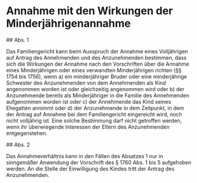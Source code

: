 # Annahme mit den Wirkungen der Minderjährigenannahme



\#\# Abs. 1

 Das Familiengericht kann beim Ausspruch der Annahme eines Volljährigen auf Antrag des Annehmenden und des Anzunehmenden bestimmen, dass sich die Wirkungen der Annahme nach den Vorschriften über die Annahme eines Minderjährigen oder eines verwandten Minderjährigen richten (§§ 1754 bis 1756\), wenn  a)
 ein minderjähriger Bruder oder eine minderjährige Schwester des Anzunehmenden von dem Annehmenden als Kind angenommen worden ist oder gleichzeitig angenommen wird oder
 b)
 der Anzunehmende bereits als Minderjähriger in die Familie des Annehmenden aufgenommen worden ist oder
 c)
 der Annehmende das Kind seines Ehegatten annimmt oder
 d)
 der Anzunehmende in dem Zeitpunkt, in dem der Antrag auf Annahme bei dem Familiengericht eingereicht wird, noch nicht volljährig ist.
Eine solche Bestimmung darf nicht getroffen werden, wenn ihr überwiegende Interessen der Eltern des Anzunehmenden entgegenstehen.

\#\# Abs. 2

 Das Annahmeverhältnis kann in den Fällen des Absatzes 1 nur in sinngemäßer Anwendung der Vorschrift des § 1760 Abs. 1 bis 5 aufgehoben werden. An die Stelle der Einwilligung des Kindes tritt der Antrag des Anzunehmenden. 

